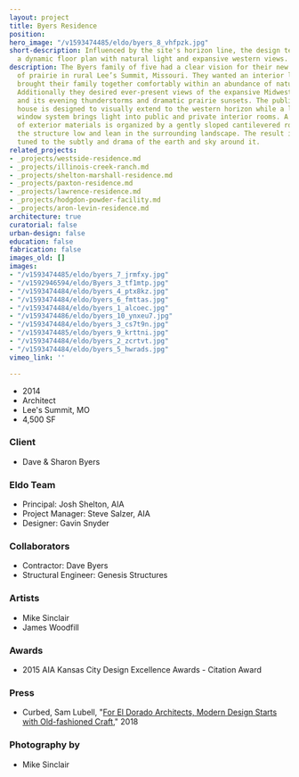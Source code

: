 ```yaml
---
layout: project
title: Byers Residence
position: 
hero_image: "/v1593474485/eldo/byers_8_vhfpzk.jpg"
short-description: Influenced by the site's horizon line, the design team created
  a dynamic floor plan with natural light and expansive western views.
description: The Byers family of five had a clear vision for their new home on a stretch
  of prairie in rural Lee’s Summit, Missouri. They wanted an interior layout that
  brought their family together comfortably within an abundance of natural light.
  Additionally they desired ever-present views of the expansive Midwestern landscape
  and its evening thunderstorms and dramatic prairie sunsets. The public wing of the
  house is designed to visually extend to the western horizon while a linear clerestory
  window system brings light into public and private interior rooms. A simple composition
  of exterior materials is organized by a gently sloped cantilevered roofline, rendering
  the structure low and lean in the surrounding landscape. The result is a house finely
  tuned to the subtly and drama of the earth and sky around it.
related_projects:
- _projects/westside-residence.md
- _projects/illinois-creek-ranch.md
- _projects/shelton-marshall-residence.md
- _projects/paxton-residence.md
- _projects/lawrence-residence.md
- _projects/hodgdon-powder-facility.md
- _projects/aron-levin-residence.md
architecture: true
curatorial: false
urban-design: false
education: false
fabrication: false
images_old: []
images:
- "/v1593474485/eldo/byers_7_jrmfxy.jpg"
- "/v1592946594/eldo/Byers_3_tf1mtp.jpg"
- "/v1593474484/eldo/byers_4_ptx8kz.jpg"
- "/v1593474484/eldo/byers_6_fmttas.jpg"
- "/v1593474484/eldo/byers_1_alcoec.jpg"
- "/v1593474486/eldo/byers_10_ynxeu7.jpg"
- "/v1593474484/eldo/byers_3_cs7t9n.jpg"
- "/v1593474485/eldo/byers_9_krttni.jpg"
- "/v1593474484/eldo/byers_2_zcrtvt.jpg"
- "/v1593474484/eldo/byers_5_hwrads.jpg"
vimeo_link: ''

---
```

* 2014
* Architect
* Lee's Summit, MO
* 4,500 SF

### Client

* Dave & Sharon Byers

### Eldo Team

* Principal: Josh Shelton, AIA
* Project Manager: Steve Salzer, AIA
* Designer: Gavin Snyder

### Collaborators

* Contractor: Dave Byers
* Structural Engineer: Genesis Structures

### Artists

* Mike Sinclair
* James Woodfill

### Awards

* 2015 AIA Kansas City Design Excellence Awards - Citation Award

### Press

* Curbed, Sam Lubell, "[For El Dorado Architects, Modern Design Starts with Old-fashioned Craft](https://www.curbed.com/2018/2/2/16905344/el-dorado-architects-groundbreakers-kansas-city )," 2018

### Photography by

* Mike Sinclair